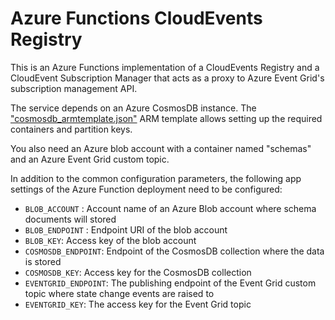 ﻿# Azure Functions CloudEvents Registry

This is an Azure Functions implementation of a CloudEvents Registry and a
CloudEvent Subscription Manager that acts as a proxy to Azure Event Grid's
subscription management API.

The service depends on an Azure CosmosDB instance. The
["cosmosdb_armtemplate.json"](setup/cosmosdb_armtemplate.json) ARM template
allows setting up the required containers and partition keys.

You also need an Azure blob account with a container named "schemas" and an
Azure Event Grid custom topic.

In addition to the common configuration parameters, the following app settings
of the Azure Function deployment need to be configured:

  * `BLOB_ACCOUNT` : Account name of an Azure Blob account where schema documents will stored
  * `BLOB_ENDPOINT` :  Endpoint URI of the blob account
  * `BLOB_KEY`: Access key of the blob account
  * `COSMOSDB_ENDPOINT`: Endpoint of the CosmosDB collection where the data is stored
  * `COSMOSDB_KEY`:  Access key for the CosmosDB collection
  * `EVENTGRID_ENDPOINT`: The publishing endpoint of the Event Grid custom topic where state change events are raised to
  * `EVENTGRID_KEY`: The access key for the Event Grid topic